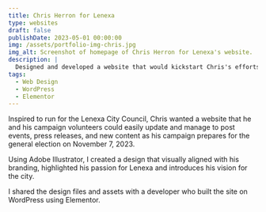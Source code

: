 ```yaml
---
title: Chris Herron for Lenexa
type: websites
draft: false
publishDate: 2023-05-01 00:00:00
img: /assets/portfolio-img-chris.jpg
img_alt: Screenshot of homepage of Chris Herron for Lenexa's website.
description: |
  Designed and developed a website that would kickstart Chris's efforts to run for Lenexa City Council.
tags:
  - Web Design
  - WordPress
  - Elementor
---
```


<span class="text-[23px] font-light">Inspired to run for the Lenexa City Council, Chris wanted a website that he and his campaign volunteers could easily update and manage to post events, press releases, and new content as his campaign prepares for the general election on November 7, 2023.</span>

Using Adobe Illustrator, I created a design that visually aligned with his branding, highlighted his passion for Lenexa and introduces his vision for the city.

I shared the design files and assets with a developer who built the site on WordPress using Elementor.
